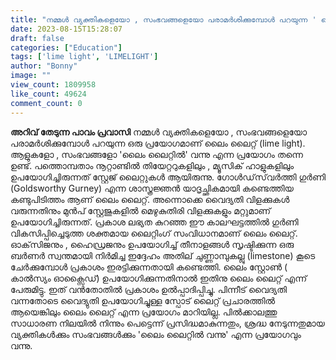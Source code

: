 ```yaml
---
title: "നമ്മൾ വ്യക്തികളെയോ , സംഭവങ്ങളെയോ പരാമർശിക്കുമ്പോൾ പറയുന്ന ' ലൈം ലൈറ്റ് ' എന്ന പ്രയോഗം എന്താണ് ?"
date: 2023-08-15T15:28:07
draft: false
categories: ["Education"]
tags: ['lime light', 'LIMELIGHT']
author: "Bonny"
image: ""
view_count: 1809958
like_count: 49624
comment_count: 0
---
```


**അറിവ് തേടുന്ന പാവം പ്രവാസി** നമ്മൾ വ്യക്തികളെയോ , സംഭവങ്ങളെയോ പരാമർശിക്കുമ്പോൾ പറയുന്ന ഒരു പ്രയോഗമാണ് ലൈം ലൈറ്റ് (lime light). ആളുകളോ , സംഭവങ്ങളോ 'ലൈം ലൈറ്റിൽ' വന്നു എന്ന പ്രയോഗം തന്നെ ഉണ്ട്. പത്തൊമ്പതാം നൂറ്റാണ്ടിൽ തിയേറ്ററുകളിലും , മ്യൂസിക് ഹാളുകളിലും ഉപയോഗിച്ചിരുന്നത് സ്റ്റേജ് ലൈറ്റുകൾ ആയിരുന്നു. ഗോൾഡ്‌സ്‌വർത്തി ഗുർണി (Goldsworthy Gurney) എന്ന ശാസ്ത്രജ്ഞൻ യാദൃച്ഛികമായി കണ്ടെത്തിയ കണ്ടുപിടിത്തം ആണ് ലൈം ലൈറ്റ്. അന്നൊക്കെ വൈദ്യതി വിളക്കുകൾ വരുന്നതിനും മുൻപ് സ്റ്റേജുകളിൽ മെഴുകുതിരി വിളക്കുകളും മറ്റുമാണ് ഉപയോഗിച്ചിരുന്നത്. പ്രകാശ ലഭ്യത കുറഞ്ഞ ഈ കാലഘട്ടത്തിൽ ഗുർണി വികസിപ്പിച്ചെടുത്ത ശക്തമായ ലൈറ്റിംഗ് സംവിധാനമാണ് ലൈം ലൈറ്റ്. ഓക്‌സിജനും , ഹൈഡ്രജനും ഉപയോഗിച്ച് തീനാളങ്ങള്‍ സൃഷ്ടിക്കുന്ന ഒരു ബർണർ സ്വന്തമായി നിര്‍മിച്ച ഇദ്ദേഹം അതില് ചുണ്ണാമ്പുകല്ലു (limestone) കൂടെ ചേര്‍ക്കുമ്പോള്‍ പ്രകാശം ഇരട്ടിക്കുന്നതായി കണ്ടെത്തി. ലൈം സ്റ്റോൺ ( കാൽസ്യം ഓക്സൈഡ്) ഉപയോഗിക്കുന്നതിനാൽ ഇതിനു ലൈം ലൈറ്റ് എന്ന് പേരുമിട്ടു. ഇത് വൻതോതിൽ പ്രകാശം ഉൽപ്പാദിപ്പിച്ചു. പിന്നീട് വൈദ്യതി വന്നതോടെ വൈദ്യുതി ഉപയോഗിച്ചുള്ള സ്പോട് ലൈറ്റ് പ്രചാരത്തിൽ ആയെങ്കിലും ലൈം ലൈറ്റ് എന്ന പ്രയോഗം മാറിയില്ല. പിൽക്കാലത്തു സാധാരണ നിലയിൽ നിന്നും പെട്ടെന്ന് പ്രസിദ്ധമാകുന്നതും, ശ്രദ്ധ നേടുന്നതുമായ വ്യക്തികൾക്കും സംഭവങ്ങൾക്കും 'ലൈം ലൈറ്റിൽ വന്നു' എന്ന പ്രയോഗവും വന്നു.
